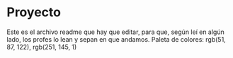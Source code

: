 # Proyecto

Este es el archivo readme que hay que editar, para que, según leí en algún lado, los profes lo lean y sepan en que andamos.
Paleta de colores: rgb(51, 87, 122), rgb(251, 145, 1)